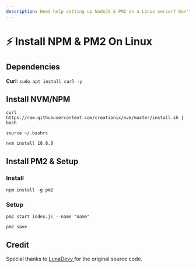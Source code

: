 ```yaml
---
description: Need help setting up NodeJS & PM2 on a Linux server? Don't worry, it's easy.
---
```


# ⚡ Install NPM & PM2 On Linux

## Dependencies

**Curl**: `sudo apt install curl -y`

## Install NVM/NPM

`curl https://raw.githubusercontent.com/creationix/nvm/master/install.sh | bash`&#x20;

`source ~/.bashrc`&#x20;

`nvm install 18.8.0`

## Install  PM2 &  Setup

### Install

`npm install -g pm2`

### Setup

`pm2 start index.js --name "name"`

`pm2 save`

## Credit

Special thanks to [LunaDevv ](https://lunish.nl/)for the original source code.
